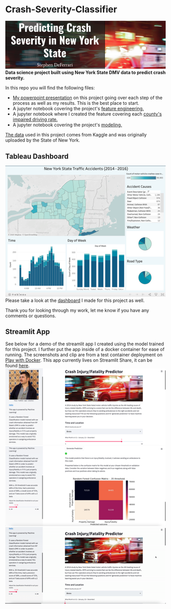 # Crash-Severity-Classifier
![header](crash_header.png)
**Data science project built using New York State DMV data to predict crash severity.**

In this repo you will find the following files:
* [My powerpoint presentation](https://github.com/S-DeFerrari/Crash-Severity-Classifier/blob/master/Predicting%20Crash%20Severity%20in%20New%20York%20State%20(1).pdf) on this project going over each step of the process as well as my results. This is the best place to start. 
* A jupyter notebook covering the project's [feature engineering.](https://github.com/S-DeFerrari/Crash-Severity-Classifier/blob/master/Project%203%20Engineering.ipynb)
* A jupyter notebook where I created the feature covering each [county's impaired driving rate.](https://github.com/S-DeFerrari/Crash-Severity-Classifier/blob/master/Data%20Wrangling%20-%20Counties%20Impaired.ipynb)
* A jupyter notebook covering the project's [modeling.](https://github.com/S-DeFerrari/Crash-Severity-Classifier/blob/master/Project%203%20-%20Modeling.ipynb)

[The data](https://www.kaggle.com/new-york-state/nys-motor-vehicle-crashes-and-insurance-reduction) used in this project comes from Kaggle and was originally uploaded by the State of New York. 

## Tableau Dashboard 
![Screenshot](tableau_dash.png)
Please take a look at the [dashboard](https://public.tableau.com/profile/stephen.deferrari#!/vizhome/Project3_15965979112260/Dashboard1) I made for this project as well. 

Thank you for looking through my work, let me know if you have any comments or questions.

## Streamlit App 
See below for a demo of the streamlit app I created using the model trained for this project. I further put the app inside of a docker container for ease of running. The screenshots and clip are from a test container deployment on [Play with Docker](https://labs.play-with-docker.com/). This app currently lives on Streamlit Share, it can be found [here](https://share.streamlit.io/s-deferrari/crash-severity-classifier/emt_classy.py).
![demo](ss1.png)
![demo](ss2.png)
![demo](app_gif.gif)
